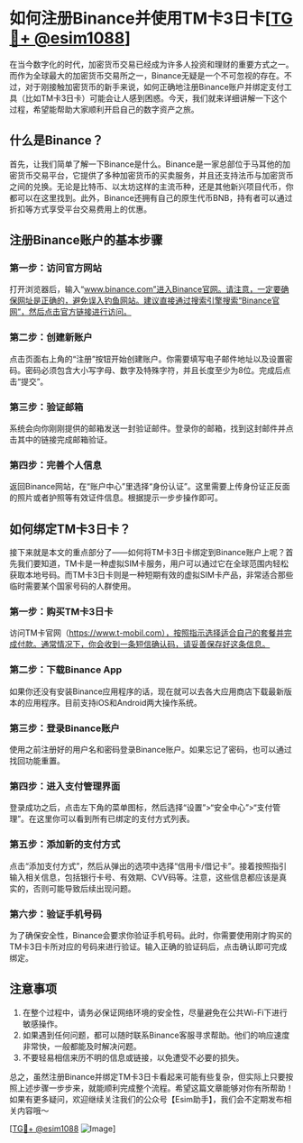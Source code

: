 # 如何注册Binance并使用TM卡3日卡[[TG💪+ @esim1088](https://t.me/s/esim1088)]

在当今数字化的时代，加密货币交易已经成为许多人投资和理财的重要方式之一。而作为全球最大的加密货币交易所之一，Binance无疑是一个不可忽视的存在。不过，对于刚接触加密货币的新手来说，如何正确地注册Binance账户并绑定支付工具（比如TM卡3日卡）可能会让人感到困惑。今天，我们就来详细讲解一下这个过程，希望能帮助大家顺利开启自己的数字资产之旅。

## 什么是Binance？

首先，让我们简单了解一下Binance是什么。Binance是一家总部位于马耳他的加密货币交易平台，它提供了多种加密货币的买卖服务，并且还支持法币与加密货币之间的兑换。无论是比特币、以太坊这样的主流币种，还是其他新兴项目代币，你都可以在这里找到。此外，Binance还拥有自己的原生代币BNB，持有者可以通过折扣等方式享受平台交易费用上的优惠。

## 注册Binance账户的基本步骤

### 第一步：访问官方网站
打开浏览器后，输入“www.binance.com”进入Binance官网。请注意，一定要确保网址是正确的，避免误入钓鱼网站。建议直接通过搜索引擎搜索“Binance官网”，然后点击官方链接进行访问。

### 第二步：创建新账户
点击页面右上角的“注册”按钮开始创建账户。你需要填写电子邮件地址以及设置密码。密码必须包含大小写字母、数字及特殊字符，并且长度至少为8位。完成后点击“提交”。

### 第三步：验证邮箱
系统会向你刚刚提供的邮箱发送一封验证邮件。登录你的邮箱，找到这封邮件并点击其中的链接完成邮箱验证。

### 第四步：完善个人信息
返回Binance网站，在“账户中心”里选择“身份认证”。这里需要上传身份证正反面的照片或者护照等有效证件信息。根据提示一步步操作即可。

## 如何绑定TM卡3日卡？

接下来就是本文的重点部分了——如何将TM卡3日卡绑定到Binance账户上呢？首先我们要知道，TM卡是一种虚拟SIM卡服务，用户可以通过它在全球范围内轻松获取本地号码。而TM卡3日卡则是一种短期有效的虚拟SIM卡产品，非常适合那些临时需要某个国家号码的人群使用。

### 第一步：购买TM卡3日卡
访问TM卡官网（https://www.t-mobil.com），按照指示选择适合自己的套餐并完成付款。通常情况下，你会收到一条短信确认码，请妥善保存好这条信息。

### 第二步：下载Binance App
如果你还没有安装Binance应用程序的话，现在就可以去各大应用商店下载最新版本的应用程序。目前支持iOS和Android两大操作系统。

### 第三步：登录Binance账户
使用之前注册好的用户名和密码登录Binance账户。如果忘记了密码，也可以通过找回功能重置。

### 第四步：进入支付管理界面
登录成功之后，点击左下角的菜单图标，然后选择“设置”>“安全中心”>“支付管理”。在这里你可以看到所有已绑定的支付方式列表。

### 第五步：添加新的支付方式
点击“添加支付方式”，然后从弹出的选项中选择“信用卡/借记卡”。接着按照指引输入相关信息，包括银行卡号、有效期、CVV码等。注意，这些信息都应该是真实的，否则可能导致后续出现问题。

### 第六步：验证手机号码
为了确保安全性，Binance会要求你验证手机号码。此时，你需要使用刚才购买的TM卡3日卡所对应的号码来进行验证。输入正确的验证码后，点击确认即可完成绑定。

## 注意事项

1. 在整个过程中，请务必保证网络环境的安全性，尽量避免在公共Wi-Fi下进行敏感操作。
2. 如果遇到任何问题，都可以随时联系Binance客服寻求帮助。他们的响应速度非常快，一般都能及时解决问题。
3. 不要轻易相信来历不明的信息或链接，以免遭受不必要的损失。

总之，虽然注册Binance并绑定TM卡3日卡看起来可能有些复杂，但实际上只要按照上述步骤一步步来，就能顺利完成整个流程。希望这篇文章能够对你有所帮助！如果有更多疑问，欢迎继续关注我们的公众号【Esim助手】，我们会不定期发布相关内容哦～ 

[[TG💪+ @esim1088](https://t.me/s/esim1088) ![Image](https://i.postimg.cc/4NQfJmqS/Snipaste-2025-05-13-00-14-12.png)]